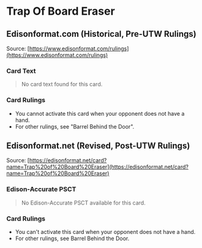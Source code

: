 # Trap Of Board Eraser

## Edisonformat.com (Historical, Pre-UTW Rulings)

Source: [https://www.edisonformat.com/rulings](https://www.edisonformat.com/rulings)

### Card Text

> No card text found for this card.

### Card Rulings

*   You cannot activate this card when your opponent does not have a hand.
*   For other rulings, see "Barrel Behind the Door".

## Edisonformat.net (Revised, Post-UTW Rulings)

Source: [https://edisonformat.net/card?name=Trap%20of%20Board%20Eraser](https://edisonformat.net/card?name=Trap%20of%20Board%20Eraser)

### Edison-Accurate PSCT

> No Edison-Accurate PSCT available for this card.

### Card Rulings

*   You can't activate this card when your opponent does not have a hand.
*   For other rulings, see Barrel Behind the Door.
            